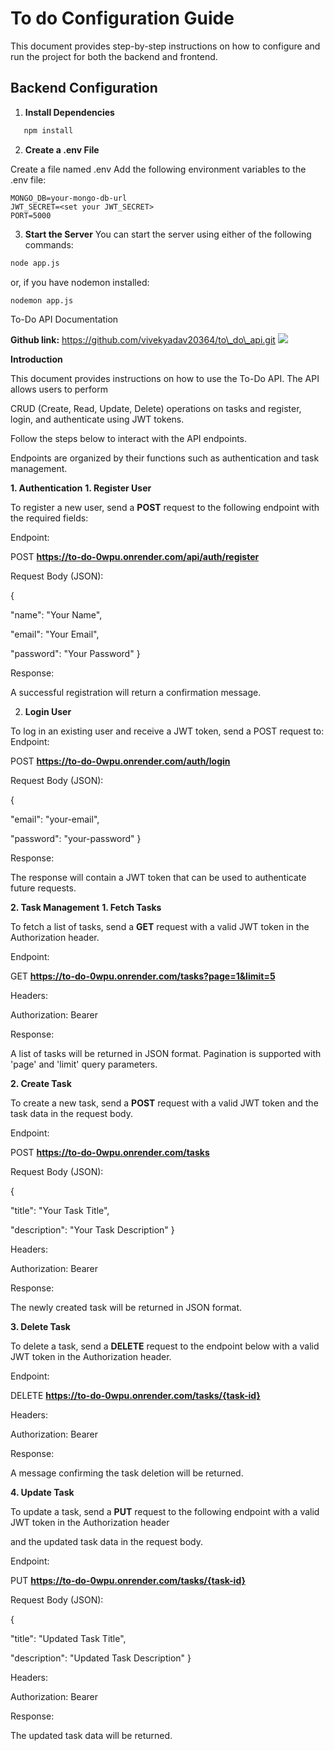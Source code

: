 # To do Configuration Guide

This document provides step-by-step instructions on how to configure and run the project for both the backend and frontend.

## Backend Configuration

1. **Install Dependencies**
```bash
   npm install
```
2. **Create a .env File**

Create a file named .env
Add the following environment variables to the .env file:
```
MONGO_DB=your-mongo-db-url
JWT_SECRET=<set your JWT_SECRET>
PORT=5000
```
3. **Start the Server**
You can start the server using either of the following commands:

```bash
node app.js
```
or, if you have nodemon installed:
```bash
nodemon app.js
```





To-Do API Documentation 

**Github link:** https://github.com/vivekyadav20364/to\_do\_api.git ![](Aspose.Words.7db7b98f-c8a7-430e-8e21-d9c6263de655.001.png)

**Introduction** 

This document provides instructions on how to use the To-Do API. The API allows users to perform  

CRUD (Create, Read, Update, Delete) operations on tasks and register, login, and authenticate using JWT tokens. 

Follow the steps below to interact with the API endpoints. 

Endpoints are organized by their functions such as authentication and task management. 

**1. Authentication** 
**1. Register User** 

To register a new user, send a **POST** request to the following endpoint with the required fields: 

Endpoint: 

POST **https://to-do-0wpu.onrender.com/api/auth/register** 

Request Body (JSON): 

{ 

"name": "Your Name", 

"email": "Your Email", 

"password": "Your Password" 
} 

Response: 

A successful registration will return a confirmation message. 

2. **Login User** 

To log in an existing user and receive a JWT token, send a POST request to: Endpoint: 

POST **https://to-do-0wpu.onrender.com/auth/login** 

Request Body (JSON): 

{ 

"email": "your-email", 

"password": "your-password" 
} 

Response: 

The response will contain a JWT token that can be used to authenticate future requests. 

**2. Task Management** 
**1. Fetch Tasks** 

To fetch a list of tasks, send a **GET** request with a valid JWT token in the Authorization header. 

Endpoint: 

GET **https://to-do-0wpu.onrender.com/tasks?page=1&limit=5** 

Headers: 

Authorization: Bearer <your-jwt-token> 

Response: 

A list of tasks will be returned in JSON format. Pagination is supported with 'page' and 'limit' query parameters. 

**2. Create Task** 

To create a new task, send a **POST** request with a valid JWT token and the task data in the request body. 

Endpoint: 

POST **https://to-do-0wpu.onrender.com/tasks** 

Request Body (JSON): 

{ 

"title": "Your Task Title", 

"description": "Your Task Description" 
} 

Headers: 

Authorization: Bearer <your-jwt-token> 

Response: 

The newly created task will be returned in JSON format. 

**3. Delete Task** 

To delete a task, send a **DELETE** request to the endpoint below with a valid JWT token in the Authorization header. 

Endpoint: 

DELETE **https://to-do-0wpu.onrender.com/tasks/{task-id}** 

Headers: 

Authorization: Bearer <your-jwt-token> 

Response: 

A message confirming the task deletion will be returned. 

**4. Update Task** 

To update a task, send a **PUT** request to the following endpoint with a valid JWT token in the Authorization header  

and the updated task data in the request body. 

Endpoint: 

PUT **https://to-do-0wpu.onrender.com/tasks/{task-id}** 

Request Body (JSON): 

{ 

"title": "Updated Task Title", 

"description": "Updated Task Description" 
} 

Headers: 

Authorization: Bearer <your-jwt-token> 

Response: 

The updated task data will be returned. 

